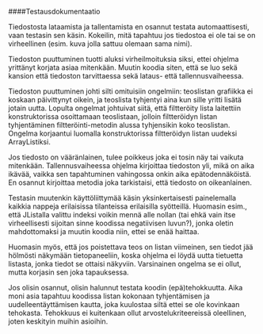####Testausdokumentaatio

Tiedostosta lataamista ja tallentamista en osannut testata automaattisesti, vaan testasin sen käsin. Kokeilin, mitä tapahtuu jos tiedostoa ei ole tai se on virheellinen (esim. kuva jolla sattuu olemaan sama nimi).

Tiedoston puuttuminen tuotti aluksi virheilmoituksia siksi, ettei ohjelma yrittänyt korjata asiaa mitenkään. Muutin koodia siten, että se luo sekä kansion että tiedoston tarvittaessa sekä lataus- että tallennusvaiheessa.

Tiedoston puuttuminen johti silti omituisiin ongelmiin: teoslistan grafiikka ei koskaan päivittynyt oikein, ja teoslista tyhjentyi aina kun sille yritti lisätä jotain uutta. Lopulta ongelmat johtuivat siitä, että filtteröity lista laitettiin konstruktorissa osoittamaan teoslistaan, jolloin filtteröidyn listan tyhjentäminen filtteröinti-metodin alussa tyhjensikin koko teoslistan. Ongelma korjaantui luomalla konstruktorissa filtteröidyn listan uudeksi ArrayListiksi.

Jos tiedosto on vääränlainen, tulee poikkeus joka ei tosin näy tai vaikuta mitenkään. Tallennusvaiheessa ohjelma kirjoittaa tiedoston yli, mikä on aika ikävää, vaikka sen tapahtuminen vahingossa onkin aika epätodennäköistä. En osannut kirjoittaa metodia joka tarkistaisi, että tiedosto on oikeanlainen.

Testasin muutenkin käyttöliittymää käsin yksinkertaisesti painelemalla kaikkia nappeja erilaisissa tilanteissa erilaisilla syötteillä. Huomasin esim., että JListalla valittu indeksi voikin mennä alle nollan (tai ehkä vain itse virheellisesti sijoitan sinne koodissa negatiivisen luvun?), jonka oletin mahdottomaksi ja muutin koodia niin, ettei se enää haittaa.

Huomasin myös, että jos poistettava teos on listan viimeinen, sen tiedot jää hölmösti näkymään tietopaneeliin, koska ohjelma ei löydä uutta tietuetta listasta, jonka tiedot se ottaisi näkyviin. Varsinainen ongelma se ei ollut, mutta korjasin sen joka tapauksessa.

Jos olisin osannut, olisin halunnut testata koodin (epä)tehokkuutta. Aika moni asia tapahtuu koodissa listan kokonaan tyhjentämisen ja uudelleentäyttämisen kautta, joka kuulostaa siltä ettei se ole kovinkaan tehokasta. Tehokkuus ei kuitenkaan ollut arvostelukriteereissä oleellinen, joten keskityin muihin asioihin.